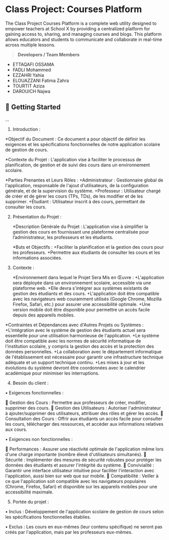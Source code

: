 # Class Project: Courses Platform

The Class Project Courses Platform is a complete web utility designed to empower teachers at School X by providing a centralized platform for gaining access to, sharing, and managing courses and blogs. This platform allows educators and students to communicate and collaborate in real-time across multiple lessons.

> **Developers / Team Members**
> 
- ETTAQAFI OSSAMA
- FADLI Mohammed
- EZZAHRI Yahia
- ELOUAZZANI Fatima Zahra
- TOURTIT Aziza
- DAROUICH Najwa

## 🚀 Getting Started

...
1. Introduction :
   
  *Objectif du Document : Ce document a pour objectif de définir les exigences et les spécifications fonctionnelles de notre application 
  scolaire de gestion de cours.
  
  *Contexte du Projet : L'application vise à faciliter le processus de planification, de gestion et de suivi des cours dans un 
  environnement scolaire.
  
  *Parties Prenantes et Leurs Rôles :
    +Administrateur : Gestionnaire global de l'application, responsable de l'ajout d'utilisateurs, de la configuration générale, et de la 
    supervision du système.
    +Professeur : Utilisateur chargé de créer et de gérer les cours (TPs, TDs), de les modifier et de les supprimer.
    +Étudiant : Utilisateur inscrit à des cours, permettant de consulter les cours.
    
2. Présentation du Projet :
   
   *Description Générale du Projet : L'application vise à simplifier la gestion des cours en fournissant une plateforme centralisée pour 
    l’administrateur, les professeurs et les étudiants.
   
   *Buts et Objectifs :
   +Faciliter la planification et la gestion des cours pour les professeurs.
   +Permettre aux étudiants de consulter les cours et les informations associées.
   
3. Contexte :

   *Environnement dans lequel le Projet Sera Mis en Œuvre :
    +L'application sera déployée dans un environnement scolaire, accessible via une plateforme web.
    +Elle devra s'intégrer aux systèmes existants de gestion des étudiants et des cours.
    +L'application doit être compatible avec les navigateurs web couramment utilisés (Google Chrome, Mozilla Firefox, Safari, etc.) pour 
    assurer une accessibilité optimale.
    +Une version mobile doit être disponible pour permettre un accès facile depuis des appareils mobiles.
   
  *Contraintes et Dépendances avec d'Autres Projets ou Systèmes :
    +L'intégration avec le système de gestion des étudiants actuel sera essentielle pour une utilisation harmonieuse de l'application.
    +Le système doit être compatible avec les normes de sécurité informatique de l'institution scolaire, y compris la gestion des accès 
    et la protection des données personnelles.
    +La collaboration avec le département informatique de l'établissement est nécessaire pour garantir une infrastructure technique 
    adéquate et un support technique continu.
    +Les mises à jour et les évolutions du système devront être coordonnées avec le calendrier académique pour minimiser les 
    interruptions.
    
4. Besoin du client :

•	Exigences fonctionnelles :

	Gestion des Cours : Permettre aux professeurs de créer, modifier, supprimer des cours.
	Gestion des Utilisateurs : Autoriser l'administrateur à ajouter/supprimer des utilisateurs, attribuer des rôles et gérer les accès.
	Consultation des Cours : Offrir aux étudiants un accès facile pour consulter les cours, télécharger des ressources, et accéder aux informations relatives aux cours.

•	Exigences non fonctionnelles : 

	Performances : Assurer une réactivité optimale de l'application même lors d'une charge importante (nombre élevé d'utilisateurs simultanés).
	Sécurité : Implémenter des mesures de sécurité robustes pour protéger les données des étudiants et assurer l'intégrité du système.
	Convivialité : Garantir une interface utilisateur intuitive pour faciliter l'interaction avec l'application, aussi bien sur web que sur mobile.
	Compatibilité : Veiller à ce que l'application soit compatible avec les navigateurs populaires (Chrome, Firefox, Safari) et disponible sur les appareils mobiles pour une accessibilité maximale.


5. Portée du projet :

•	Inclus : Développement de l'application scolaire de gestion de cours selon les spécifications fonctionnelles établies.

•	Exclus : Les cours en eux-mêmes (leur contenu spécifique) ne seront pas créés par l'application, mais par les professeurs eux-mêmes.

